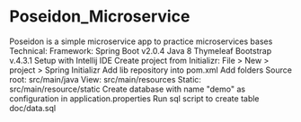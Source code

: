 # Poseidon_Microservice
Poseidon is a simple microservice app to practice microservices bases
Technical:
Framework: Spring Boot v2.0.4
Java 8
Thymeleaf
Bootstrap v.4.3.1
Setup with Intellij IDE
Create project from Initializr: File > New > project > Spring Initializr
Add lib repository into pom.xml
Add folders
Source root: src/main/java
View: src/main/resources
Static: src/main/resource/static
Create database with name "demo" as configuration in application.properties
Run sql script to create table doc/data.sql

